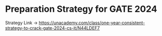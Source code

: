 # Preparation Strategy for GATE 2024

Strategy Link -> https://unacademy.com/class/one-year-consistent-strategy-to-crack-gate-2024-cs-it/N44LDEF7